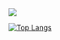 <img src="https://img.shields.io/badge/Swift-F05138?style=flat-square&logo=swift&logoColor=white"/>

[![Top Langs](https://github-readme-stats.vercel.app/api/top-langs/?username=qudgus1984)](https://github.com/qudgus1984/github-readme-stats)
